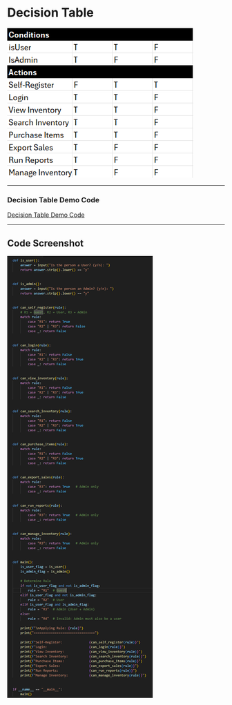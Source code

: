 # Decision Table

![Decision Table](./decision-table.png)

---

### **Decision Table Demo Code**
[Decision Table Demo Code](./decision-table-code-demo.py)

---

## Code Screenshot

![Code Output](./code-screenshot.png)
